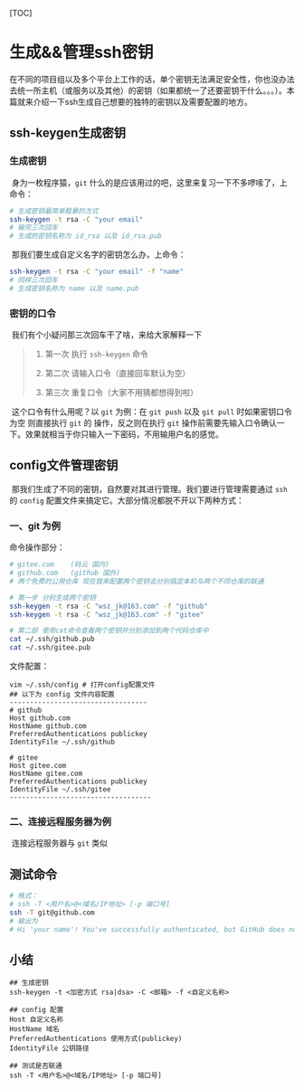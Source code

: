 [TOC]

# 生成&&管理ssh密钥

​	在不同的项目组以及多个平台上工作的话，单个密钥无法满足安全性，你也没办法去统一所主机（或服务以及其他）的密钥（如果都统一了还要密钥干什么。。。）。本篇就来介绍一下ssh生成自己想要的独特的密钥以及需要配置的地方。

## ssh-keygen生成密钥

### 生成密钥

​	身为一枚程序猿，`git` 什么的是应该用过的吧，这里来复习一下不多啰嗦了，上命令：

```bash
# 生成密钥最简单粗暴的方式
ssh-keygen -t rsa -C "your email"
# 输完三次回车
# 生成的密钥名称为 id_rsa 以及 id_rsa.pub
```

​	那我们要生成自定义名字的密钥怎么办，上命令：

```bash
ssh-keygen -t rsa -C "your email" -f "name"
# 同样三次回车
# 生成密钥名称为 name 以及 name.pub
```

### 密钥的口令

​	我们有个小疑问那三次回车干了啥，来给大家解释一下

>1. 第一次 执行 `ssh-keygen` 命令
>
>2. 第二次 请输入口令（直接回车默认为空）
>
>3. 第三次 重复口令（大家不用猜都想得到啦）

​	这个口令有什么用呢？以 `git` 为例：在 `git push` 以及 `git pull` 时如果密钥口令为空 则直接执行 `git` 的            操作，反之则在执行 `git` 操作前需要先输入口令确认一下。效果就相当于你只输入一下密码，不用输用户名的感觉。

## config文件管理密钥

​	那我们生成了不同的密钥，自然要对其进行管理。我们要进行管理需要通过 `ssh` 的 `config` 配置文件来搞定它。大部分情况都脱不开以下两种方式：

### 一、git 为例

命令操作部分：

```bash
# gitee.com    (码云 国内)
# github.com   (github 国外)
# 两个免费的公用仓库 现在我来配置两个密钥去分别搞定本机与两个不同仓库的联通

# 第一步 分别生成两个密钥
ssh-keygen -t rsa -C "wsz_jk@163.com" -f "github"
ssh-keygen -t rsa -C "wsz_jk@163.com" -f "gitee"

# 第二部 使用cat命令查看两个密钥并分别添加到两个代码仓库中
cat ~/.ssh/github.pub
cat ~/.ssh/gitee.pub
```

 文件配置：

```shell
vim ~/.ssh/config # 打开config配置文件
## 以下为 config 文件内容配置
----------------------------------
# github
Host github.com
HostName github.com
PreferredAuthentications publickey
IdentityFile ~/.ssh/github

# gitee
Host gitee.com
HostName gitee.com
PreferredAuthentications publickey
IdentityFile ~/.ssh/gitee
-----------------------------------
```

### 二、连接远程服务器为例

​	连接远程服务器与 `git` 类似

## 测试命令

```bash
# 格式：
# ssh -T <用户名>@<域名/IP地址> [-p 端口号]
ssh -T git@github.com
# 输出为
# Hi 'your name'! You've successfully authenticated, but GitHub does not provide shell access.
```

## 小结

```shell
## 生成密钥
ssh-keygen -t <加密方式 rsa|dsa> -C <邮箱> -f <自定义名称>

## config 配置
Host 自定义名称
HostName 域名
PreferredAuthentications 使用方式(publickey)
IdentityFile 公钥路径

## 测试是否联通
ssh -T <用户名>@<域名/IP地址> [-p 端口号]
```

